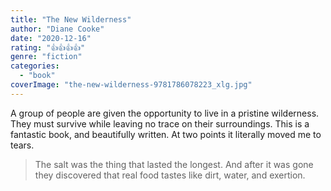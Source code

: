 ```yaml
---
title: "The New Wilderness"
author: "Diane Cooke"
date: "2020-12-16"
rating: "👍👍👍👍"
genre: "fiction"
categories: 
  - "book"
coverImage: "the-new-wilderness-9781786078223_xlg.jpg"
---
```


A group of people are given the opportunity to live in a pristine wilderness. They must survive while leaving no trace on their surroundings. This is a fantastic book, and beautifully written. At two points it literally moved me to tears.

>The salt was the thing that lasted the longest. And after it was gone they discovered that real food tastes like dirt, water, and exertion. 
